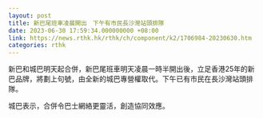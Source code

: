 ```yaml
---
layout: post
title: 新巴尾班車凌晨開出　下午有市民長沙灣站頭排隊
date: 2023-06-30 17:59:34.000000000 +08:00
link: https://news.rthk.hk/rthk/ch/component/k2/1706984-20230630.htm
categories: rthk
---
```


新巴和城巴明天起合併，新巴尾班車明天凌晨一時半開出後，立足香港25年的新巴品牌，將劃上句號，由全新的城巴專營權取代。下午已有市民在長沙灣站頭排隊。

城巴表示，合併令巴士網絡更靈活，創造協同效應。
